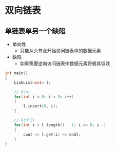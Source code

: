 # 双向链表

## 单链表单另一个缺陷

- 单向性
  - 只能从头节点开始访问链表中的数据元素
- 缺陷
  - 如果需要逆向访问链表中数据元素将极其低效

```c++
int main()
{
    LinkList<int> l;

    // O(n)
    for(int i = 0; i < 5; i++)
    {
        l.insert(0, i);
    }

    // O(n^2)
    for(int i = l.length() - 1; i >= 0; i--)
    {
        cout << l.get(i) << endl;
    }
}
```
